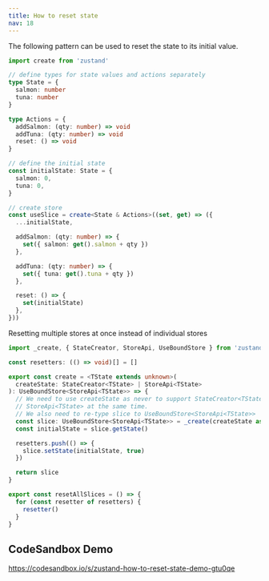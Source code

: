```yaml
---
title: How to reset state
nav: 18
---
```


The following pattern can be used to reset the state to its initial value.

```ts
import create from 'zustand'

// define types for state values and actions separately
type State = {
  salmon: number
  tuna: number
}

type Actions = {
  addSalmon: (qty: number) => void
  addTuna: (qty: number) => void
  reset: () => void
}

// define the initial state
const initialState: State = {
  salmon: 0,
  tuna: 0,
}

// create store
const useSlice = create<State & Actions>((set, get) => ({
  ...initialState,

  addSalmon: (qty: number) => {
    set({ salmon: get().salmon + qty })
  },

  addTuna: (qty: number) => {
    set({ tuna: get().tuna + qty })
  },

  reset: () => {
    set(initialState)
  },
}))
```

Resetting multiple stores at once instead of individual stores

```ts
import _create, { StateCreator, StoreApi, UseBoundStore } from 'zustand'

const resetters: (() => void)[] = []

export const create = <TState extends unknown>(
  createState: StateCreator<TState> | StoreApi<TState>
): UseBoundStore<StoreApi<TState>> => {
  // We need to use createState as never to support StateCreator<TState> and
  // StoreApi<TState> at the same time.
  // We also need to re-type slice to UseBoundStore<StoreApi<TState>>
  const slice: UseBoundStore<StoreApi<TState>> = _create(createState as never)
  const initialState = slice.getState()

  resetters.push(() => {
    slice.setState(initialState, true)
  })

  return slice
}

export const resetAllSlices = () => {
  for (const resetter of resetters) {
    resetter()
  }
}
```

## CodeSandbox Demo

https://codesandbox.io/s/zustand-how-to-reset-state-demo-gtu0qe
